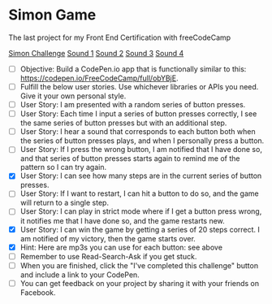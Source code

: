 # Simon Game

The last project for my Front End Certification with freeCodeCamp

[Simon Challenge](https://www.freecodecamp.org/challenges/build-a-simon-game)
[Sound 1](https://s3.amazonaws.com/freecodecamp/simonSound1.mp3)
[Sound 2](https://s3.amazonaws.com/freecodecamp/simonSound2.mp3)
[Sound 3](https://s3.amazonaws.com/freecodecamp/simonSound3.mp3)
[Sound 4](https://s3.amazonaws.com/freecodecamp/simonSound4.mp3)

- [ ] Objective: Build a CodePen.io app that is functionally similar to this: https://codepen.io/FreeCodeCamp/full/obYBjE.
- [ ] Fulfill the below user stories. Use whichever libraries or APIs you need. Give it your own personal style.
- [ ] User Story: I am presented with a random series of button presses.
- [ ] User Story: Each time I input a series of button presses correctly, I see the same series of button presses but with an additional step.
- [ ] User Story: I hear a sound that corresponds to each button both when the series of button presses plays, and when I personally press a button.
- [ ] User Story: If I press the wrong button, I am notified that I have done so, and that series of button presses starts again to remind me of the pattern so I can try again.
- [x] User Story: I can see how many steps are in the current series of button presses.
- [ ] User Story: If I want to restart, I can hit a button to do so, and the game will return to a single step.
- [ ] User Story: I can play in strict mode where if I get a button press wrong, it notifies me that I have done so, and the game restarts new.
- [x] User Story: I can win the game by getting a series of 20 steps correct. I am notified of my victory, then the game starts over.
- [x] Hint: Here are mp3s you can use for each button: see above
- [ ] Remember to use Read-Search-Ask if you get stuck.
- [ ] When you are finished, click the "I've completed this challenge" button and include a link to your CodePen.
- [ ] You can get feedback on your project by sharing it with your friends on Facebook.
